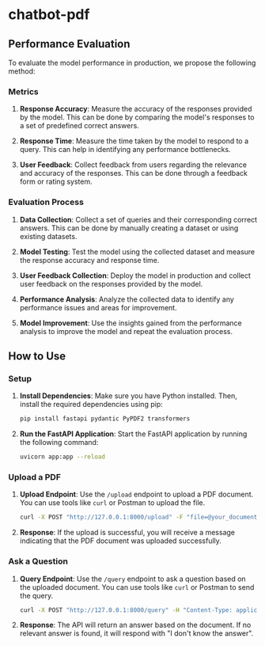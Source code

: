 # chatbot-pdf

## Performance Evaluation

To evaluate the model performance in production, we propose the following method:

### Metrics

1. **Response Accuracy**: Measure the accuracy of the responses provided by the model. This can be done by comparing the model's responses to a set of predefined correct answers.

2. **Response Time**: Measure the time taken by the model to respond to a query. This can help in identifying any performance bottlenecks.

3. **User Feedback**: Collect feedback from users regarding the relevance and accuracy of the responses. This can be done through a feedback form or rating system.

### Evaluation Process

1. **Data Collection**: Collect a set of queries and their corresponding correct answers. This can be done by manually creating a dataset or using existing datasets.

2. **Model Testing**: Test the model using the collected dataset and measure the response accuracy and response time.

3. **User Feedback Collection**: Deploy the model in production and collect user feedback on the responses provided by the model.

4. **Performance Analysis**: Analyze the collected data to identify any performance issues and areas for improvement.

5. **Model Improvement**: Use the insights gained from the performance analysis to improve the model and repeat the evaluation process.

## How to Use

### Setup

1. **Install Dependencies**: Make sure you have Python installed. Then, install the required dependencies using pip:

    ```bash
    pip install fastapi pydantic PyPDF2 transformers
    ```

2. **Run the FastAPI Application**: Start the FastAPI application by running the following command:

    ```bash
    uvicorn app:app --reload
    ```

### Upload a PDF

1. **Upload Endpoint**: Use the `/upload` endpoint to upload a PDF document. You can use tools like `curl` or Postman to upload the file.

    ```bash
    curl -X POST "http://127.0.0.1:8000/upload" -F "file=@your_document.pdf"
    ```

2. **Response**: If the upload is successful, you will receive a message indicating that the PDF document was uploaded successfully.

### Ask a Question

1. **Query Endpoint**: Use the `/query` endpoint to ask a question based on the uploaded document. You can use tools like `curl` or Postman to send the query.

    ```bash
    curl -X POST "http://127.0.0.1:8000/query" -H "Content-Type: application/json" -d '{"question": "Your question here"}'
    ```

2. **Response**: The API will return an answer based on the document. If no relevant answer is found, it will respond with "I don't know the answer".
